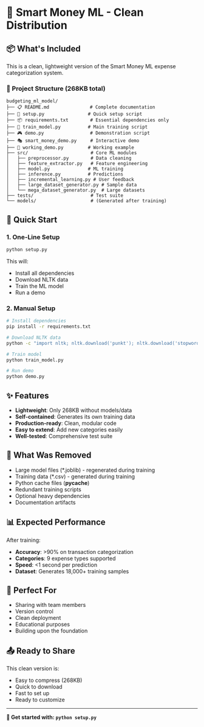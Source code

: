 # 🎯 Smart Money ML - Clean Distribution

## 📦 What's Included

This is a clean, lightweight version of the Smart Money ML expense categorization system.

### 📁 Project Structure (268KB total)
```
budgeting_ml_model/
├── 📋 README.md               # Complete documentation
├── 🚀 setup.py                # Quick setup script
├── 📦 requirements.txt        # Essential dependencies only
├── 🔧 train_model.py          # Main training script
├── 🎮 demo.py                 # Demonstration script
├── 🎭 smart_money_demo.py     # Interactive demo
├── 🔄 working_demo.py         # Working example
├── src/                       # Core ML modules
│   ├── preprocessor.py        # Data cleaning
│   ├── feature_extractor.py   # Feature engineering
│   ├── model.py              # ML training
│   ├── inference.py          # Predictions
│   ├── incremental_learning.py # User feedback
│   ├── large_dataset_generator.py # Sample data
│   └── mega_dataset_generator.py  # Large datasets
├── tests/                     # Test suite
└── models/                    # (Generated after training)
```

## 🚀 Quick Start

### 1. One-Line Setup
```bash
python setup.py
```

This will:
- Install all dependencies
- Download NLTK data  
- Train the ML model
- Run a demo

### 2. Manual Setup
```bash
# Install dependencies
pip install -r requirements.txt

# Download NLTK data
python -c "import nltk; nltk.download('punkt'); nltk.download('stopwords'); nltk.download('wordnet')"

# Train model
python train_model.py

# Run demo
python demo.py
```

## ✨ Features

- **Lightweight**: Only 268KB without models/data
- **Self-contained**: Generates its own training data
- **Production-ready**: Clean, modular code
- **Easy to extend**: Add new categories easily
- **Well-tested**: Comprehensive test suite

## 🧹 What Was Removed

- Large model files (*.joblib) - regenerated during training
- Training data (*.csv) - generated during training  
- Python cache files (__pycache__)
- Redundant training scripts
- Optional heavy dependencies
- Documentation artifacts

## 📊 Expected Performance

After training:
- **Accuracy**: >90% on transaction categorization
- **Categories**: 9 expense types supported
- **Speed**: <1 second per prediction
- **Dataset**: Generates 18,000+ training samples

## 🎯 Perfect For

- Sharing with team members
- Version control
- Clean deployment
- Educational purposes
- Building upon the foundation

## 📤 Ready to Share

This clean version is:
- Easy to compress (268KB)
- Quick to download
- Fast to set up
- Ready to customize

---

**🚀 Get started with: `python setup.py`**